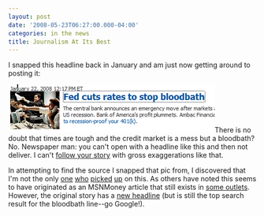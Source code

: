 ```yaml
---
layout: post
date: '2008-05-23T06:27:00.000-04:00'
categories: in the news
title: Journalism At Its Best
---
```


I snapped this headline back in January and am just now getting around to posting it:


![fedcutsratestostopbloodbath.png](/assets/2008/fedcutsratestostopbloodbath.png)There is no doubt that times are tough and the credit market is a mess but a bloodbath? No. Newspaper man: you can't open with a headline like this and then not deliver. I can't [follow your story](http://www.youtube.com/watch?v=NVcyPPAwoGA) with gross exaggerations like that.

In attempting to find the source I snapped that pic from, I discovered that I'm not the only [one](http://www.upstateforums.com/phpBB2/viewtopic,p,67840.html#67840) [who](http://bankergirl.com/archives/55) [picked](http://www.scsv.nevada.edu/~anzalone/blog2/archives/000196.html) [up](http://destrukto.livejournal.com/296626.html) on this. As others have noted this seems to have originated as an MSNMoney article that still exists in [some outlets](http://finance.ingter.net/content/view/400/1/). However, the original story has a [new headline](http://articles.moneycentral.msn.com/Investing/Dispatch/080122markets.aspx) (but is still the top search result for the bloodbath line--go Google!).